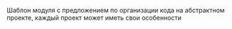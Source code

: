 Шаблон модуля с предложением по организации кода на абстрактном проекте, каждый проект может иметь свои особенности
